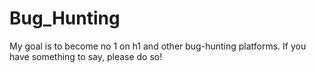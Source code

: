 # Bug_Hunting
My goal is to become no 1 on h1 and other bug-hunting platforms.
If you have something to say, please do so!
